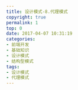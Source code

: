 ```yaml
---
title: 设计模式-8.代理模式
copyright: true
permalink: 1
top: 0
date: 2017-04-07 10:31:19
categories:
- 前端开发
- 基础知识
- 设计模式
- 结构型模式
tags:
- 设计模式
- 代理模式
---
```

